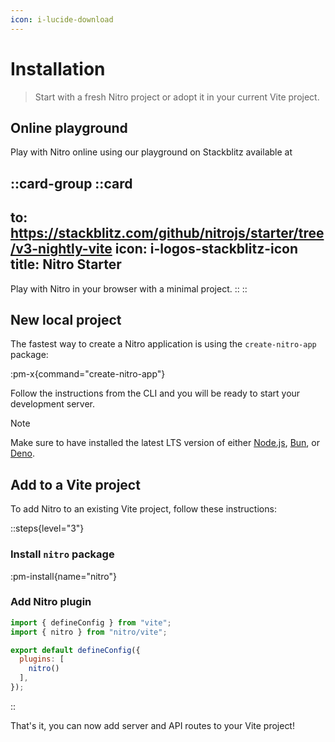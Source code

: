 ```yaml
---
icon: i-lucide-download
---
```


# Installation

> Start with a fresh Nitro project or adopt it in your current Vite project.

## Online playground

Play with Nitro online using our playground on Stackblitz available at

::card-group
  ::card
  ---
  to: https://stackblitz.com/github/nitrojs/starter/tree/v3-nightly-vite
  icon: i-logos-stackblitz-icon
  title: Nitro Starter
  ---
  Play with Nitro in your browser with a minimal project.
  ::
::


## New local project

The fastest way to create a Nitro application is using the `create-nitro-app` package:

:pm-x{command="create-nitro-app"}

Follow the instructions from the CLI and you will be ready to start your development server.

> [!NOTE]
> Make sure to have installed the latest LTS version of either [Node.js](https://nodejs.org/en), [Bun](https://bun.sh/), or [Deno](https://deno.com/).

## Add to a Vite project

To add Nitro to an existing Vite project, follow these instructions:

::steps{level="3"}

### Install `nitro` package

:pm-install{name="nitro"}

### Add Nitro plugin

```js [vite.config.mjs] {2,6}
import { defineConfig } from "vite";
import { nitro } from "nitro/vite";

export default defineConfig({
  plugins: [
    nitro()
  ],
});
```

::


That's it, you can now add server and API routes to your Vite project!
